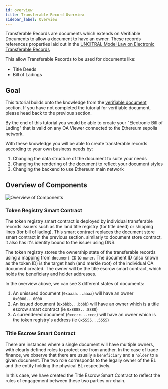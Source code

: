 ```yaml
---
id: overview
title: Transferable Record Overview
sidebar_label: Overview
---
```


Transferable Records are documents which extends on Verifiable Documents to allow a document to have an owner. These records references properties laid out in the [UNCITRAL Model Law on Electronic Transferable Records](https://www.uncitral.org/pdf/english/texts/electcom/MLETR_ebook.pdf)

This allow Transferable Records to be used for documents like:

- Title Deeds
- Bill of Ladings

## Goal

This tutorial builds onto the knowledge from the [verifiable document](/docs/tutorial/verifiable-documents/overview) section. If you have not completed the tutorial for verifiable document, please head back to the previous section.

By the end of this tutorial you would be able to create your "Electronic Bill of Lading" that is valid on any OA Viewer connected to the Ethereum sepolia network.

With these knowledge you will be able to create transferable records according to your own business needs by:

1. Changing the data structure of the document to suite your needs
1. Changing the rendering of the document to reflect your document styles
1. Changing the backend to use Ethereum main network

## Overview of Components

![Overview of Components](/docs/tutorial/transferable-records/overview/overview.png)

### Token Registry Smart Contract

The token registry smart contract is deployed by individual transferable records issuers such as the land title registry (for title deed) or shipping lines (for bill of lading). This smart contract replaces the document store smart contract in the previous section. similarly to document store contract, it also has it's identity bound to the issuer using DNS.

The token registry stores the ownership state of the transferable records using a mapping from `document ID` to `owner`. The document ID (also known as the token ID) is the target hash (and merkle root) of the individual OA document created. The owner will be the title escrow smart contract, which holds the beneficiary and holder addresses.

In the overview above, we can see 3 different states of documents:

1. An unissued document (`0xaaaa...aaaa`) will have an owner `0x0000...0000`
1. An issued document (`0xbbbb...bbbb`) will have an owner which is a title escrow smart contract (ie `0x8888...8888`)
1. A surrendered document (`0xcccc...cccc`) will have an owner which is the token registry's address (ie `0x5555...5555`)

### Title Escrow Smart Contract

There are instances where a single document will have multiple owners, with clearly defined roles to protect one from another. In the case of trade finance, we observe that there are usually a `beneficiary` and a `holder` to a given document. The two role corresponds to the legally owner of the BL and the entity holding the physical BL respectively.

In this case, we have created the Title Escrow Smart Contract to reflect the rules of engagement between these two parties on-chain.
